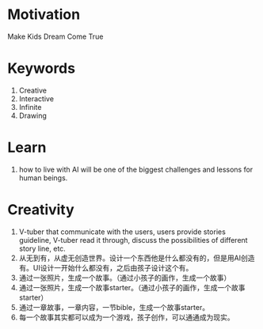Motivation
===============
Make Kids Dream Come True

Keywords
===============
1. Creative
2. Interactive
3. Infinite
4. Drawing

Learn
===============
1. how to live with AI will be one of the biggest challenges and lessons for human beings.

Creativity
===============
1. V-tuber that communicate with the users, users provide stories guideline, V-tuber read it through, 
   discuss the possibilities of different story line, etc.
2. 从无到有，从虚无创造世界。设计一个东西他是什么都没有的，但是用AI创造有。UI设计一开始什么都没有，之后由孩子设计这个有。
3. 通过一张照片，生成一个故事。（通过小孩子的画作，生成一个故事）
4. 通过一张照片，生成一个故事starter。（通过小孩子的画作，生成一个故事starter）
5. 通过一章故事，一章内容，一节bible，生成一个故事starter。
6. 每一个故事其实都可以成为一个游戏，孩子创作，可以通通成为现实。